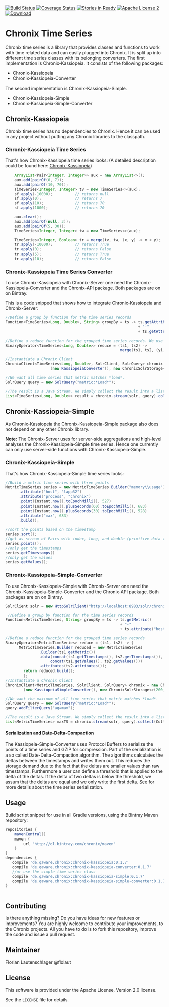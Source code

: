 [![Build Status](https://travis-ci.org/ChronixDB/chronix.timeseries.svg)](https://travis-ci.org/ChronixDB/chronix.timeseries)
[![Coverage Status](https://coveralls.io/repos/ChronixDB/chronix.kassiopeia/badge.svg?branch=master&service=github)](https://coveralls.io/github/ChronixDB/chronix.kassiopeia?branch=master)
[![Stories in Ready](https://badge.waffle.io/ChronixDB/chronix.kassiopeia.png?label=ready&title=Ready)](https://waffle.io/ChronixDB/chronix.kassiopeia)
[![Apache License 2](http://img.shields.io/badge/license-ASF2-blue.svg)](https://github.com/ChronixDB/chronix.kassiopeia/blob/master/LICENSE)
[ ![Download](https://api.bintray.com/packages/chronix/maven/chronix-kassiopeia/images/download.svg) ](https://bintray.com/chronix/maven/chronix-kassiopeia/_latestVersion)

# Chronix Time Series
Chronix time series is a library that provides classes and functions to work with time related data and can easily plugged into Chronix.
It is split up into different time series classes with its belonging converters.
The first implementation is Chronix-Kassiopeia. 
It consists of the following packages: 
- Chronix-Kassiopeia
- Chronix-Kassiopeia-Converter

The second implementation is Chronix-Kassiopeia-Simple.
- Chronix-Kassiopeia-Simple
- Chronix-Kassiopeia-Simple-Converter

## Chronix-Kassiopeia
Chronix time series has no dependencies to Chronix.
Hence it can be used in any project without putting any Chronix libraries to the classpath.

### Chronix-Kassiopeia Time Series
That's how Chronix-Kassiopeia time series looks:
(A detailed description could be found here:
[Chronix-Kassiopeia](https://github.com/ChronixDB/chronix.kassiopeia/tree/master/chronix-kassiopeia))
```java
	ArrayList<Pair<Integer, Integer>> aux = new ArrayList<>();
	aux.add(pairOf(0, 7));
	aux.add(pairOf(10, 70));
	TimeSeries<Integer, Integer> tv = new TimeSeries<>(aux);
	sf.apply(-10000);          // returns null
	sf.apply(0);               // returns 7
	sf.apply(10);              // returns 70
	sf.apply(1000);            // returns 70

	aux.clear();
	aux.add(pairOf(null, 3));
	aux.add(pairOf(5, 30));
	TimeSeries<Integer, Integer> tw = new TimeSeries<>(aux);

	TimeSeries<Integer, Boolean> tr = merge(tv, tw, (x, y) -> x < y);
	tr.apply(-10000);          // returns True
	tr.apply(0);               // returns False
	tr.apply(5);               // returns True
	tr.apply(10);              // returns False
```

### Chronix-Kassiopeia Time Series Converter
To use Chronix-Kassiopeia with Chronix-Server one need the Chronix-Kassiopeia-Converter and the Chronix-API package. 
Both packages are on on Bintray.

This is a code snipped that shows how to integrate Chronix-Kassiopeia and Chronix-Server:
```Java
//Define a group by function for the time series records
Function<TimeSeries<Long, Double>, String> groupBy = ts -> ts.getAttribute("metric") 
                                                           + "-"
                                                           + ts.getAttribute("host");

//Define a reduce function for the grouped time series records. We use the average.
BinaryOperator<TimeSeries<Long, Double>> reduce = (ts1, ts2) -> 
                                                   merge(ts1, ts2, (y1, y2) -> (y1 + y2) / 2);

//Instantiate a Chronix Client
ChronixClient<TimeSeries<Long, Double>, SolrClient, SolrQuery> chronix = new ChronixClient<>
                    (new KassiopeiaConverter(), new ChronixSolrStorage<>(200, groupBy, reduce));

//We want all time series that metric matches *load*.
SolrQuery query = new SolrQuery("metric:*Load*");

//The result is a Java Stream. We simply collect the result into a list.
List<TimeSeries<Long, Double>> result = chronix.stream(solr, query).collect(Collectors.toList());
```

## Chronix-Kassiopeia-Simple
As Chronix-Kassiopeia the Chronix-Kassiopeia-Simple package also does not depend on any other Chronix library.

**Note:** The Chronix-Server uses for server-side aggregations and high-level analyses the Chronix-Kassiopeia-Simple time series.
Hence one currently can only use server-side functions with Chronix-Kassiopeia-Simple. 
### Chronix-Kassiopeia-Simple
That's how Chronix-Kassiopeia-Simple time series looks:
```java
//Build a metric time series with three points
MetricTimeSeries series = new MetricTimeSeries.Builder("memory\\usage")
      .attribute("host", "lapp32")
      .attribute("process", "chronix")
      .point(Instant.now().toEpochMilli(), 527)
      .point(Instant.now().plusSeconds(60).toEpochMilli(), 683)
      .point(Instant.now().plusSeconds(30).toEpochMilli(), 528)
      .attribute("max", 683)
      .build();
      
//sort the points based on the timestamp
series.sort();
//get as stream of Pairs with index, long, and double (primitive data types)
series.points();
//only get the timestamps
series.getTimestamps()
//only get the values
series.getValues();
```

### Chronix-Kassiopeia-Simple-Converter
To use Chronix-Kassiopeia-Simple with Chronix-Server one need the Chronix-Kassiopeia-Simple-Converter and the Chronix-API package.
Both packages are on on Bintray.

```java
SolrClient solr = new HttpSolrClient("http://localhost:8983/solr/chronix/");

 //Define a group by function for the time series records
Function<MetricTimeSeries, String> groupBy = ts -> ts.getMetric() 
                                                   + "-" 
                                                   + ts.attribute("host");

//Define a reduce function for the grouped time series records
BinaryOperator<MetricTimeSeries> reduce = (ts1, ts2) -> {
      MetricTimeSeries.Builder reduced = new MetricTimeSeries
               .Builder(ts1.getMetric())
               .data(concat(ts1.getTimestamps(), ts2.getTimestamps()),
                    concat(ts1.getValues(), ts2.getValues()))
               .attributes(ts2.attributes());
        return reduced.build();
        };
//Instantiate a Chronix Client
ChronixClient<MetricTimeSeries, SolrClient, SolrQuery> chronix = new ChronixClient<>
        (new KassiopeiaSimpleConverter(), new ChronixSolrStorage<>(200, groupBy, reduce));

//We want the maximum of all time series that metric matches *load*.
SolrQuery query = new SolrQuery("metric:*Load*");
query.addFilterQuery("ag=max");

//The result is a Java Stream. We simply collect the result into a list.
List<MetricTimeSeries> maxTS = chronix.stream(solr, query).collect(Collectors.toList());
```
#### Serialization and Date-Delta-Compaction
The Kassiopeia-Simple-Converter uses Protocol Buffers to serialize the points of a time series and GZIP for compression.
Part of the serialization is a so called Date-Delta-Compaction algorithm.
The algorithms calculates the deltas between the timestamps and writes them out.
This reduces the storage demand due to the fact that the deltas are smaller values than raw timestamps.
Furthermore a user can define a threshold that is applied to the delta of the deltas.
If the delta of two deltas is below the threshold, we assum that the deltas are equal and we only write the first delta.
[See](https://github.com/ChronixDB/chronix.kassiopeia/tree/master/chronix-kassiopeia-simple-converter#date-delta-compaction) for more details about the time series serialization.


## Usage
Build script snippet for use in all Gradle versions, using the Bintray Maven repository:

```groovy
repositories {
    mavenCentral()
    maven { 
        url "http://dl.bintray.com/chronix/maven" 
    }
}
dependencies {
   compile 'de.qaware.chronix:chronix-kassiopeia:0.1.7'
   compile 'de.qaware.chronix:chronix-kassiopeia-converter:0.1.7'
   //or use the simple time series class
   compile 'de.qaware.chronix:chronix-kassiopeia-simple:0.1.7'
   compile 'de.qaware.chronix:chronix-kassiopeia-simple-converter:0.1.7'
}
 
```


## Contributing

Is there anything missing? Do you have ideas for new features or improvements? You are highly welcome to contribute
your improvements, to the Chronix projects. All you have to do is to fork this repository,
improve the code and issue a pull request.

## Maintainer

Florian Lautenschlager @flolaut

## License

This software is provided under the Apache License, Version 2.0 license.

See the `LICENSE` file for details.
